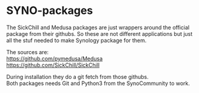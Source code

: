 # SYNO-packages
The SickChill and Medusa packages are just wrappers around the official package from their githubs.
So these are not different applications but just all the stuf needed to make Synology package for them.  

The sources are:  
https://github.com/pymedusa/Medusa  
https://github.com/SickChill/SickChill  

During installation they do a git fetch from those githubs.  
Both packages needs Git and Python3 from the SynoCommunity to work.
